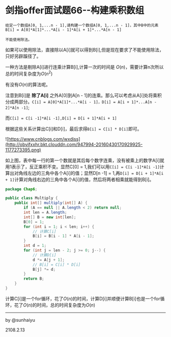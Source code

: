 # 剑指offer面试题66--构建乘积数组

```text
给定一个数组A[0, 1,...n - 1],请构建一个数组A[0, 1,...n - 1]，其中B中的元素B[i] = A[0]*A[1]*...*A[i - 1]*A[i + 1]*...*A[n - 1]

不能使用除法。
```

如果可以使用除法，直接除以A[i]就可以得到B[i],但是现在要求了不能使用除法，只好另辟蹊径了。

一种方法是剔除A[i]进行连乘计算B[i],计算一次的时间是 $O(n)$，需要计算n次所以总的时间复杂度为$O(n^2)$

有没有$O(n)$的算法呢。

注意到B[i]是 **除了A[i]** 之外A[0]到A[n - 1]的连乘。那么可以考虑从A[i]处将乘积分成两部分。`C[i] = A[0]*A[1]*...*A[i - 1]，D[i] = A[i + 1]*...A[n - 2]*A[n -1]`;

而`C[i] = C[i -1]*A[i -1],D[i] = D[i + 1]*A[i + 1]`

根据这些关系计算出C[i]和D[i]，最后求得`B[i] = C[i] * D[i]`即可。

![https://www.cnblogs.com/wxdjss](http://obvjfxxhr.bkt.clouddn.com/947994-20160430170929925-1177273395.png)

如上图，表中每一行的第一个数就是其后每个数字连乘，没有被乘上的数字A[i]就用1表示了，反正乘积不变。显然C[0] = 1,我们可以用`C[i] = C[i -1]*A[i -1]`计算出对角线左边的三角中各个A[i]的值；显然D[n -1] = 1,再`D[i] = D[i + 1]*A[i + 1]`计算对角线右边的三角中各个A[i]的值，然后将两者相乘就能得到B[i]。

```java
package Chap6;

public class Multiply {
    public int[] multiply(int[] A) {
        if (A == null || A.length < 2) return null;
        int len = A.length;
        int[] B = new int[len];
        B[0] = 1;
        for (int i = 1; i < len; i++) {
            // 计算C[i]
            B[i] = B[i - 1] * A[i - 1];
        }
        int d = 1;
        for (int j = len - 2; j >= 0; j--) {
            // 计算D[i]
            d *= A[j + 1];
            // B[i] = C[i] * D[i]
            B[j] *= d;
        }
        return B;
    }
}

```

计算C[i]是一个for循环，花了$O(n)$的时间，计算D[i]并顺便计算B[i]也是一个for循环，花了$O(n)$的时间，总的时间复杂度为$O(n)$

---

by @sunhaiyu

2108.2.13

